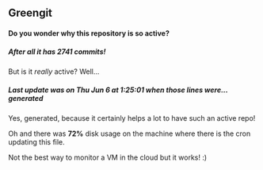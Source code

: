 ## Greengit

#### Do you wonder why this repository is so active?

##### After all it has 2741 commits!

But is it *really* active? Well...

##### Last update was on Thu Jun 6 at 1:25:01 when those lines were... generated

Yes, generated, because it certainly helps a lot to have such an active repo!

Oh and there was **72%** disk usage on the machine
where there is the cron updating this file.

Not the best way to monitor a VM in the cloud but it works! :)
